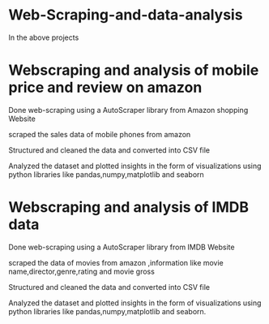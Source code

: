 # Web-Scraping-and-data-analysis
In the above projects 

# Webscraping and analysis of mobile price and review on amazon

Done web-scraping using a AutoScraper library from Amazon shopping Website

scraped the sales data of mobile phones from amazon

Structured and cleaned the data and converted into CSV file

Analyzed the dataset and plotted insights in the form of visualizations using python libraries like pandas,numpy,matplotlib and seaborn

# Webscraping and analysis of IMDB data

Done web-scraping using a AutoScraper library from IMDB Website

scraped the data of movies from amazon ,information like movie name,director,genre,rating and movie gross 

Structured and cleaned the data and converted into CSV file

Analyzed the dataset and plotted insights in the form of visualizations using python libraries like pandas,numpy,matplotlib and seaborn.





